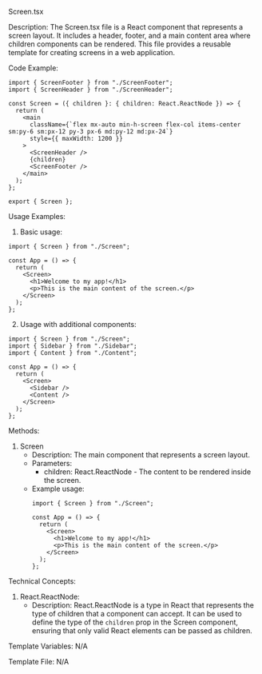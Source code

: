 Screen.tsx

Description:
The Screen.tsx file is a React component that represents a screen layout. It includes a header, footer, and a main content area where children components can be rendered. This file provides a reusable template for creating screens in a web application.

Code Example:
```tsx
import { ScreenFooter } from "./ScreenFooter";
import { ScreenHeader } from "./ScreenHeader";

const Screen = ({ children }: { children: React.ReactNode }) => {
  return (
    <main
      className={`flex mx-auto min-h-screen flex-col items-center sm:py-6 sm:px-12 py-3 px-6 md:py-12 md:px-24`}
      style={{ maxWidth: 1200 }}
    >
      <ScreenHeader />
      {children}
      <ScreenFooter />
    </main>
  );
};

export { Screen };
```

Usage Examples:
1. Basic usage:
```tsx
import { Screen } from "./Screen";

const App = () => {
  return (
    <Screen>
      <h1>Welcome to my app!</h1>
      <p>This is the main content of the screen.</p>
    </Screen>
  );
};
```

2. Usage with additional components:
```tsx
import { Screen } from "./Screen";
import { Sidebar } from "./Sidebar";
import { Content } from "./Content";

const App = () => {
  return (
    <Screen>
      <Sidebar />
      <Content />
    </Screen>
  );
};
```

Methods:

1. Screen
   - Description: The main component that represents a screen layout.
   - Parameters:
     - children: React.ReactNode - The content to be rendered inside the screen.
   - Example usage:
     ```tsx
     import { Screen } from "./Screen";

     const App = () => {
       return (
         <Screen>
           <h1>Welcome to my app!</h1>
           <p>This is the main content of the screen.</p>
         </Screen>
       );
     };
     ```

Technical Concepts:

1. React.ReactNode:
   - Description: React.ReactNode is a type in React that represents the type of children that a component can accept. It can be used to define the type of the `children` prop in the Screen component, ensuring that only valid React elements can be passed as children.

Template Variables: N/A

Template File: N/A